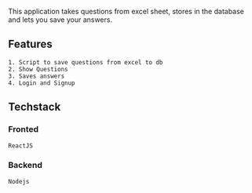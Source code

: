 This application takes questions from excel sheet, stores in the database and lets you save your answers.

## Features
    1. Script to save questions from excel to db
    2. Show Questions
    3. Saves answers
    4. Login and Signup

## Techstack

### Fronted

    ReactJS

### Backend

    Nodejs